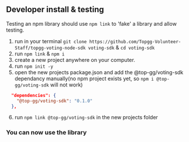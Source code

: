 ## Developer install & testing
Testing an npm library should use `npm link` to 'fake' a library and allow testing.
1. run in your terminal `git clone https://github.com/Topgg-Volunteer-Staff/topgg-voting-node-sdk voting-sdk` & `cd voting-sdk`
2. run `npm link` & `npm i`
3. create a new project anywhere on your computer.
4. run `npm init -y`
5. open the new projects package.json and add the @top-gg/voting-sdk dependancy manually(no npm project exists yet, so `npm i @top-gg/voting-sdk` will not work)
```json
  "dependencies": {
    "@top-gg/voting-sdk": "0.1.0"
  },
```
6. run `npm link @top-gg/voting-sdk` in the new projects folder

### You can now use the library
